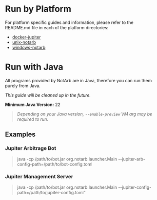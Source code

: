 # Run by Platform
For platform specific guides and information, please refer to the README.md file in each of the platform directories:
- [docker-jupiter](https://github.com/NotArb/Jupiter/tree/main/releases/docker-jupiter)
- [unix-notarb](https://github.com/NotArb/Jupiter/tree/main/releases/unix-notarb)
- [windows-notarb](https://github.com/NotArb/Jupiter/tree/main/releases/windows-notarb)

# Run with Java
All programs provided by NotArb are in Java, therefore you can run them purely from Java.

_This guide will be cleaned up in the future._

**Minimum Java Version:** 22<br>
> _Depending on your Java version, `--enable-preview` VM arg may be required to run._

## Examples

### Jupiter Arbitrage Bot
> java -cp /path/to/bot.jar org.notarb.launcher.Main --jupiter-arb-config-path=/path/to/bot-config.toml

### Jupiter Management Server
> java -cp /path/to/bot.jar org.notarb.launcher.Main --jupiter-config-path=/path/to/jupiter-config.toml"